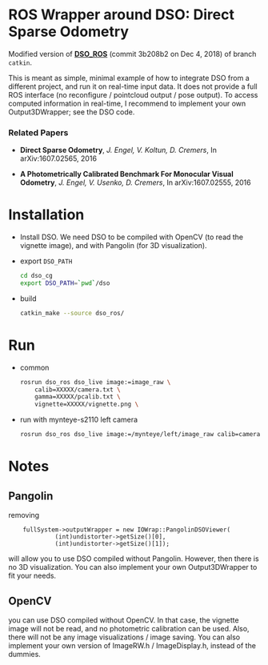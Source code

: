 # ROS Wrapper around DSO: Direct Sparse Odometry

Modified version of **[DSO_ROS](https://github.com/JakobEngel/dso_ros)** (commit 3b208b2 on Dec 4, 2018) of branch `catkin`.

This is meant as simple, minimal example of how to integrate DSO from a different project, and run it on real-time input data.
It does not provide a full ROS interface (no reconfigure / pointcloud output / pose output).
To access computed information in real-time, I recommend to implement your own Output3DWrapper; see the DSO code.


### Related Papers

* **Direct Sparse Odometry**, *J. Engel, V. Koltun, D. Cremers*, In arXiv:1607.02565, 2016

* **A Photometrically Calibrated Benchmark For Monocular Visual Odometry**, *J. Engel, V. Usenko, D. Cremers*, In arXiv:1607.02555, 2016



# Installation

* Install DSO. We need DSO to be compiled with OpenCV (to read the vignette image), and with Pangolin (for 3D visualization).

* export `DSO_PATH`
  ```sh
  cd dso_cg
  export DSO_PATH=`pwd`/dso
  ```

* build
  ```sh
  catkin_make --source dso_ros/
  ```



# Run

* common
	```sh
	rosrun dso_ros dso_live image:=image_raw \
		calib=XXXXX/camera.txt \
		gamma=XXXXX/pcalib.txt \
		vignette=XXXXX/vignette.png \
	```

* run with mynteye-s2110 left camera
  ```sh
  rosrun dso_ros dso_live image:=/mynteye/left/image_raw calib=camera.txt mode=1
	```

# Notes

## Pangolin

removing

	    fullSystem->outputWrapper = new IOWrap::PangolinDSOViewer(
	    		 (int)undistorter->getSize()[0],
	    		 (int)undistorter->getSize()[1]);

will allow you to use DSO compiled without Pangolin. However, then there is no 3D visualization.
You can also implement your own Output3DWrapper to fit your needs.

## OpenCV

you can use DSO compiled without OpenCV.
In that case, the vignette image will not be read, and no photometric calibration can be used. Also, there will not be any image visualizations / image saving.
You can also implement your own version of ImageRW.h / ImageDisplay.h, instead of the dummies.
